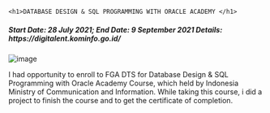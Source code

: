 <!DOCTYPE html>
<html>
<body>


    <h1>DATABASE DESIGN & SQL PROGRAMMING WITH ORACLE ACADEMY </h1>
  <h5>  Start Date: 28 July 2021;
End Date: 9 September 2021
Details: https://digitalent.kominfo.go.id/
</h5>

![image](https://user-images.githubusercontent.com/84371817/133924988-e0b18ad4-999a-41bc-b961-d71e14386467.png)
<p>I had opportunity to enroll to FGA DTS for Database Design & SQL Programming with Oracle Academy Course, which held by Indonesia Ministry of Communication and Information. While taking this course, i did a project to finish the course and to get the certificate of completion. </p>
  

    
    

</body>
